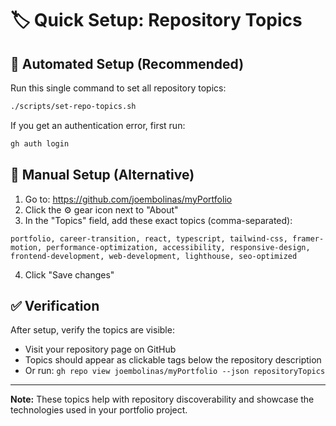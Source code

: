 # 🏷️ Quick Setup: Repository Topics

## 🚀 Automated Setup (Recommended)

Run this single command to set all repository topics:

```bash
./scripts/set-repo-topics.sh
```

If you get an authentication error, first run:
```bash
gh auth login
```

## 🔧 Manual Setup (Alternative)

1. Go to: https://github.com/joembolinas/myPortfolio
2. Click the ⚙️ gear icon next to "About"
3. In the "Topics" field, add these exact topics (comma-separated):

```
portfolio, career-transition, react, typescript, tailwind-css, framer-motion, performance-optimization, accessibility, responsive-design, frontend-development, web-development, lighthouse, seo-optimized
```

4. Click "Save changes"

## ✅ Verification

After setup, verify the topics are visible:
- Visit your repository page on GitHub
- Topics should appear as clickable tags below the repository description
- Or run: `gh repo view joembolinas/myPortfolio --json repositoryTopics`

---

**Note:** These topics help with repository discoverability and showcase the technologies used in your portfolio project.